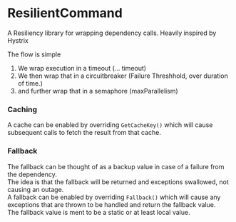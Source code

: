 # ResilientCommand
A Resiliency library for wrapping dependency calls. Heavily inspired by Hystrix

The flow is simple
1. We wrap execution in a timeout (... timeout)
2. We then wrap that in a circuitbreaker (Failure Threshhold, over duration of time.)
3. and further wrap that in a semaphore (maxParallelism)

### Caching
A cache can be enabled by overriding `GetCacheKey()` which will cause subsequent calls to fetch the result from that cache.

### Fallback
The fallback can be thought of as a backup value in case of a failure from the dependency.  
The idea is that the fallback will be returned and exceptions swallowed, not causing an outage.  
A fallback can be enabled by overriding `Fallback()` which will cause any exceptions that are thrown to be handled and return the fallback value.  
The fallback value is ment to be a static or at least local value.
